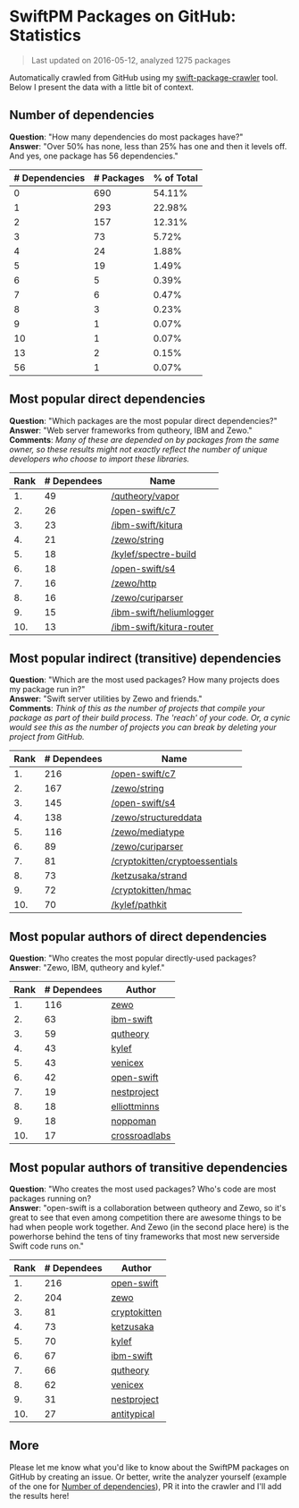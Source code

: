 
# SwiftPM Packages on GitHub: Statistics

> Last updated on 2016-05-12, analyzed 1275 packages

Automatically crawled from GitHub using my [swift-package-crawler](https://github.com/czechboy0/swift-package-crawler) tool. Below I present the data with a little bit of context.

## Number of dependencies
**Question**: "How many dependencies do most packages have?"  
**Answer**: "Over 50% has none, less than 25% has one and then it levels off. And yes, one package has 56 dependencies."  

| # Dependencies | # Packages | % of Total |
| --- | --- | --- |
|   0 | 690 | 54.11% |
|   1 | 293 | 22.98% |
|   2 | 157 | 12.31% |
|   3 |  73 |  5.72% |
|   4 |  24 |  1.88% |
|   5 |  19 |  1.49% |
|   6 |   5 |  0.39% |
|   7 |   6 |  0.47% |
|   8 |   3 |  0.23% |
|   9 |   1 |  0.07% |
|  10 |   1 |  0.07% |
|  13 |   2 |  0.15% |
|  56 |   1 |  0.07% |

## Most popular direct dependencies
**Question**: "Which packages are the most popular direct dependencies?"  
**Answer**: "Web server frameworks from qutheory, IBM and Zewo."  
**Comments**: *Many of these are depended on by packages from the same owner, so these results might not exactly reflect the number of unique developers who choose to import these libraries.*  

| Rank | # Dependees | Name |
| --- | --- | --- |
|   1. |  49 | [/qutheory/vapor](https://github.com/qutheory/vapor) |
|   2. |  26 | [/open-swift/c7](https://github.com/open-swift/c7) |
|   3. |  23 | [/ibm-swift/kitura](https://github.com/ibm-swift/kitura) |
|   4. |  21 | [/zewo/string](https://github.com/zewo/string) |
|   5. |  18 | [/kylef/spectre-build](https://github.com/kylef/spectre-build) |
|   6. |  18 | [/open-swift/s4](https://github.com/open-swift/s4) |
|   7. |  16 | [/zewo/http](https://github.com/zewo/http) |
|   8. |  16 | [/zewo/curiparser](https://github.com/zewo/curiparser) |
|   9. |  15 | [/ibm-swift/heliumlogger](https://github.com/ibm-swift/heliumlogger) |
|  10. |  13 | [/ibm-swift/kitura-router](https://github.com/ibm-swift/kitura-router) |

## Most popular indirect (transitive) dependencies
**Question**: "Which are the most used packages? How many projects does my package run in?"  
**Answer**: "Swift server utilities by Zewo and friends."  
**Comments**: *Think of this as the number of projects that compile your package as part of their build process. The 'reach' of your code. Or, a cynic would see this as the number of projects you can break by deleting your project from GitHub.*  

| Rank | # Dependees | Name |
| --- | --- | --- |
|   1. | 216 | [/open-swift/c7](https://github.com/open-swift/c7) |
|   2. | 167 | [/zewo/string](https://github.com/zewo/string) |
|   3. | 145 | [/open-swift/s4](https://github.com/open-swift/s4) |
|   4. | 138 | [/zewo/structureddata](https://github.com/zewo/structureddata) |
|   5. | 116 | [/zewo/mediatype](https://github.com/zewo/mediatype) |
|   6. |  89 | [/zewo/curiparser](https://github.com/zewo/curiparser) |
|   7. |  81 | [/cryptokitten/cryptoessentials](https://github.com/cryptokitten/cryptoessentials) |
|   8. |  73 | [/ketzusaka/strand](https://github.com/ketzusaka/strand) |
|   9. |  72 | [/cryptokitten/hmac](https://github.com/cryptokitten/hmac) |
|  10. |  70 | [/kylef/pathkit](https://github.com/kylef/pathkit) |

## Most popular authors of direct dependencies
**Question**: "Who creates the most popular directly-used packages?  
**Answer**: "Zewo, IBM, qutheory and kylef."    

| Rank | # Dependees | Author |
| --- | --- | --- |
|   1. | 116 | [zewo](https://github.com/zewo) |
|   2. |  63 | [ibm-swift](https://github.com/ibm-swift) |
|   3. |  59 | [qutheory](https://github.com/qutheory) |
|   4. |  43 | [kylef](https://github.com/kylef) |
|   5. |  43 | [venicex](https://github.com/venicex) |
|   6. |  42 | [open-swift](https://github.com/open-swift) |
|   7. |  19 | [nestproject](https://github.com/nestproject) |
|   8. |  18 | [elliottminns](https://github.com/elliottminns) |
|   9. |  18 | [noppoman](https://github.com/noppoman) |
|  10. |  17 | [crossroadlabs](https://github.com/crossroadlabs) |

## Most popular authors of transitive dependencies
**Question**: "Who creates the most used packages? Who's code are most packages running on?  
**Answer**: "open-swift is a collaboration between qutheory and Zewo, so it's great to see that even among competition there are awesome things to be had when people work together. And Zewo (in the second place here) is the powerhorse behind the tens of tiny frameworks that most new serverside Swift code runs on."    

| Rank | # Dependees | Author |
| --- | --- | --- |
|   1. | 216 | [open-swift](https://github.com/open-swift) |
|   2. | 204 | [zewo](https://github.com/zewo) |
|   3. |  81 | [cryptokitten](https://github.com/cryptokitten) |
|   4. |  73 | [ketzusaka](https://github.com/ketzusaka) |
|   5. |  70 | [kylef](https://github.com/kylef) |
|   6. |  67 | [ibm-swift](https://github.com/ibm-swift) |
|   7. |  66 | [qutheory](https://github.com/qutheory) |
|   8. |  62 | [venicex](https://github.com/venicex) |
|   9. |  31 | [nestproject](https://github.com/nestproject) |
|  10. |  27 | [antitypical](https://github.com/antitypical) |



## More
Please let me know what you'd like to know about the SwiftPM packages on GitHub by creating an issue. Or better, write the analyzer yourself (example of the one for [Number of dependencies](https://github.com/czechboy0/swift-package-crawler/blob/master/Sources/Analyzer/DependencyTrees.swift)), PR it into the crawler and I'll add the results here!
